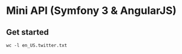 Mini API (Symfony 3 & AngularJS)
========================

Get started
--------------
```{r, engine='sh', count_lines}
wc -l en_US.twitter.txt 
```
